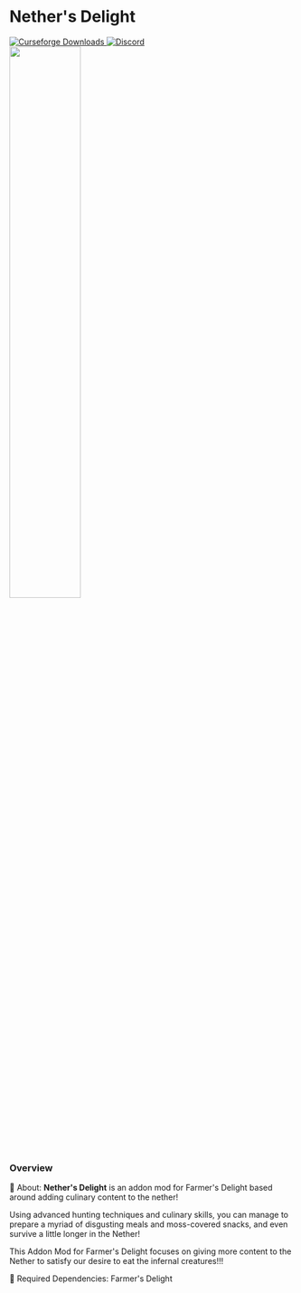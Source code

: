 # Nether's Delight

<a href="https://www.curseforge.com/minecraft/mc-mods/nethers-delight">
  <img src="http://cf.way2muchnoise.eu/full_496394_downloads.svg" alt="Curseforge Downloads">
</a>
<a href="https://discord.gg/Vnw54PjFPJ">
  <img alt="Discord" src="https://img.shields.io/discord/855495317298741248?color=brightgreen&label=Discord">
</a>
<br>
<img src="https://i.imgur.com/a/CAkRUO7.png" width="50%">

### Overview

📖 About:
**Nether's Delight** is an addon mod for Farmer's Delight based around adding culinary content to the nether!  

Using advanced hunting techniques and culinary skills, you can manage to prepare a myriad of disgusting meals and moss-covered snacks, and even survive a little longer in the Nether!

This Addon Mod for Farmer's Delight focuses on giving more content to the Nether to satisfy our desire to eat the infernal creatures!!!

🔨 Required Dependencies:
Farmer's Delight 

